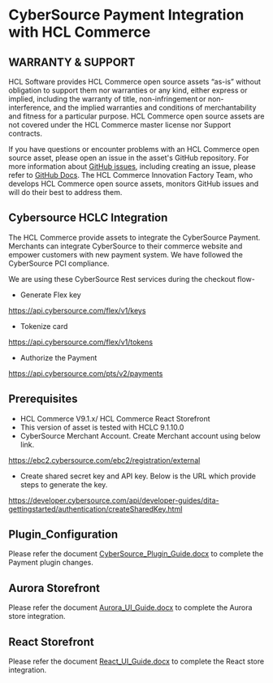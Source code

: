 # CyberSource Payment Integration with HCL Commerce

## WARRANTY & SUPPORT 
HCL Software provides HCL Commerce open source assets “as-is” without obligation to support them nor warranties or any kind, either express or implied, including the warranty of title, non-infringement or non-interference, and the implied warranties and conditions of merchantability and fitness for a particular purpose. HCL Commerce open source assets are not covered under the HCL Commerce master license nor Support contracts.

If you have questions or encounter problems with an HCL Commerce open source asset, please open an issue in the asset's GitHub repository. For more information about [GitHub issues](https://docs.github.com/en/issues), including creating an issue, please refer to [GitHub Docs](https://docs.github.com/en). The HCL Commerce Innovation Factory Team, who develops HCL Commerce open source assets, monitors GitHub issues and will do their best to address them. 

## Cybersource HCLC Integration
The HCL Commerce provide assets to integrate the CyberSource Payment. Merchants can integrate CyberSource to their commerce website and empower customers with new payment system. We have followed the CyberSource PCI compliance.

We are using these CyberSource Rest services during the checkout flow-
* Generate Flex key 

https://api.cybersource.com/flex/v1/keys

* Tokenize card 

https://api.cybersource.com/flex/v1/tokens

* Authorize the Payment 

https://api.cybersource.com/pts/v2/payments

## Prerequisites
*	HCL Commerce V9.1.x/ HCL Commerce React Storefront
* This version of asset is tested with HCLC 9.1.10.0
*	CyberSource Merchant Account. Create Merchant account using below link.

https://ebc2.cybersource.com/ebc2/registration/external
*	Create shared secret key and API key. Below is the URL which provide steps to generate the key.

https://developer.cybersource.com/api/developer-guides/dita-gettingstarted/authentication/createSharedKey.html

## Plugin_Configuration
Please refer the document [CyberSource_Plugin_Guide.docx](https://github.com/HCL-Commerce-Asset-Repository-Bullpen/CyberSource-Payment-Integration/blob/main/Plugin_Configuration/CyberSource_Integration_Developer_Guide.docx) to complete the Payment plugin changes.

## Aurora Storefront
Please refer the document [Aurora_UI_Guide.docx](https://github.com/HCL-Commerce-Asset-Repository-Bullpen/CyberSource-Payment-Integration/blob/main/Aurora_UI/CyberSource_Aurora_Store_Developer_guide.docx) to complete the Aurora store integration.

## React Storefront
Please refer the document [React_UI_Guide.docx](https://github.com/HCL-Commerce-Asset-Repository-Bullpen/CyberSource-Payment-Integration/blob/main/UI-react/Cybersource-React-UI-implementation-guide.docx) to complete the React store integration.
